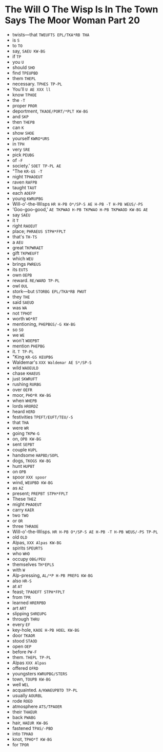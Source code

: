 # The Will O The Wisp Is In The Town Says The Moor Woman Part 20

* twists—that `TWEUFTS EPL/TKA*RB THA`
* is `S`
* to `TO`
* say, `SAEU KW-BG`
* if `TP`
* you `U`
* should `SHO`
* find `TPEUPBD`
* them `THEPL`
* necessary. `TPHES TP-PL`
* You'll `U AE XXX ll`
* know `TPHOE`
* the `-T`
* proper `PROR`
* deportment, `TKAOE/PORT/*PLT KW-BG`
* and `SKP`
* then `THEPB`
* can `K`
* show `SHOE`
* yourself `KWRO*URS`
* in `TPH`
* very `SRE`
* pick `PEUBG`
* of `-F`
* society.' `SOET TP-PL AE`
* "The `KR-GS -T`
* night `TPHAOEUT`
* raven `RAFPB`
* taught `TAUT`
* each `AOEFP`
* young `KWRUPBG`
* Will-o'-the-Wisps `HR H-PB O*/SP-S AE H-PB -T H-PB WEUS/-PS`
* 'Goo-goo-good,' `AE TKPWAO H-PB TKPWAO H-PB TKPWAOD KW-BG AE`
* say `SAEU`
* it `T`
* right `RAOEUT`
* place; `PHRAEUS STPH*FPLT`
* that's `TH-TS`
* a `AEU`
* great `TKPWRAET`
* gift `TKPWEUFT`
* which `WEU`
* brings `PWREUS`
* its `EUTS`
* own `OEPB`
* reward. `RE/WARD TP-PL`
* owl `OUL`
* stork—but `STORBG EPL/TKA*RB PWUT`
* they `THE`
* said `SAEUD`
* was `WA`
* not `TPHOT`
* worth `WO*RT`
* mentioning, `PHEPBGS/-G KW-BG`
* so `SO`
* we `WE`
* won't `WOEPBT`
* mention `PHEPBG`
* it. `T TP-PL`
* "King `KR-GS KEUPBG`
* Waldemar's `XXX Waldemar AE S*/SP-S`
* wild `WAOEULD`
* chase `KHAEUS`
* just `SKWRUFT`
* rushing `RURBG`
* over `OEFR`
* moor, `PHO*R KW-BG`
* when `WHEPB`
* lords `HRORDZ`
* heard `HERD`
* festivities `TPEFT/EUFT/TEU/-S`
* that `THA`
* were `WR`
* going `TKPW-G`
* on, `OPB KW-BG`
* sent `SEPBT`
* couple `KUPL`
* handsome `HAPBD/SOPL`
* dogs, `TKOGS KW-BG`
* hunt `HUPBT`
* on `OPB`
* spoor `XXX spoor`
* wind, `WEUPBD KW-BG`
* as `AZ`
* present; `PREPBT STPH*FPLT`
* These `THEZ`
* might `PHAOEUT`
* carry `KAER`
* two `TWO`
* or `OR`
* three `THRAOE`
* Will-o'-the-Wisps. `HR H-PB O*/SP-S AE H-PB -T H-PB WEUS/-PS TP-PL`
* old `OLD`
* Alpas, `XXX Alpas KW-BG`
* spirits `SPEURTS`
* who `WHO`
* occupy `OBG/PEU`
* themselves `TH*EPLS`
* with `W`
* Alp-pressing, `AL/*P H-PB PREFG KW-BG`
* also `HR-S`
* at `AT`
* feast; `TPAOEFT STPH*FPLT`
* from `TPR`
* learned `HRERPBD`
* art `ART`
* slipping `SHREUPG`
* through `THRU`
* every `EF`
* key-hole, `KAOE H-PB HOEL KW-BG`
* door `TKAOR`
* stood `STAOD`
* open `OEP`
* before `PW-F`
* them. `THEPL TP-PL`
* Alpas `XXX Alpas`
* offered `OFRD`
* youngsters `KWRUPBG/STERS`
* town, `TOUPB KW-BG`
* well `WEL`
* acquainted. `A/KWAEUPBTD TP-PL`
* usually `AOURBL`
* rode `ROED`
* atmosphere `ATS/TPAOER`
* their `THAEUR`
* back `PWABG`
* hair, `HAEUR KW-BG`
* fastened `TPAS/-PBD`
* into `TPHAO`
* knot, `TPHO*T KW-BG`
* for `TPOR`
